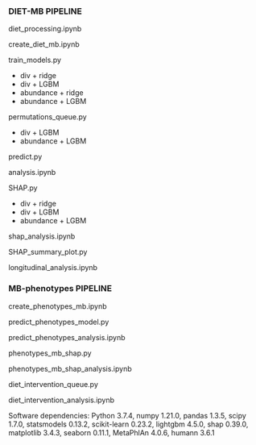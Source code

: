 ### DIET-MB PIPELINE

diet_processing.ipynb

create_diet_mb.ipynb

train_models.py  
- div + ridge  
- div + LGBM  
- abundance + ridge  
- abundance + LGBM  

permutations_queue.py  
- div + LGBM  
- abundance + LGBM  

predict.py

analysis.ipynb

SHAP.py  
- div + ridge  
- div + LGBM  
- abundance + LGBM  

shap_analysis.ipynb

SHAP_summary_plot.py

longitudinal_analysis.ipynb


### MB-phenotypes PIPELINE

create_phenotypes_mb.ipynb

predict_phenotypes_model.py

predict_phenotypes_analysis.ipynb

phenotypes_mb_shap.py

phenotypes_mb_shap_analysis.ipynb

diet_intervention_queue.py

diet_intervention_analysis.ipynb


Software dependencies:
Python 3.7.4, numpy 1.21.0, pandas 1.3.5, scipy 1.7.0, statsmodels 0.13.2, scikit-learn 0.23.2, lightgbm 4.5.0, shap 0.39.0, matplotlib 3.4.3, seaborn 0.11.1, MetaPhlAn 4.0.6, humann 3.6.1
